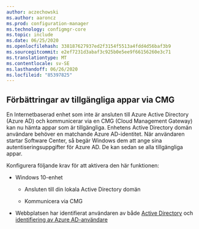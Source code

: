 ```yaml
---
author: aczechowski
ms.author: aaroncz
ms.prod: configuration-manager
ms.technology: configmgr-core
ms.topic: include
ms.date: 06/25/2020
ms.openlocfilehash: 338187627937ed2f3154f5513a4fdd4d56baf3b9
ms.sourcegitcommit: e2ef7231d3abaf3c925b0e5ee9f66156260e3c71
ms.translationtype: MT
ms.contentlocale: sv-SE
ms.lasthandoff: 06/26/2020
ms.locfileid: "85397825"
---
```

## <a name="improvements-to-available-apps-via-cmg"></a><a name="bkmk_availapp"></a>Förbättringar av tillgängliga appar via CMG

<!--7033501-->

En Internetbaserad enhet som inte är ansluten till Azure Active Directory (Azure AD) och kommunicerar via en CMG (Cloud Management Gateway) kan nu hämta appar som är tillgängliga. Enhetens Active Directory domän användare behöver en matchande Azure AD-identitet. När användaren startar Software Center, så begär Windows dem att ange sina autentiseringsuppgifter för Azure AD. De kan sedan se alla tillgängliga appar.

Konfigurera följande krav för att aktivera den här funktionen:

- Windows 10-enhet

  - Ansluten till din lokala Active Directory domän

  - Kommunicera via CMG

- Webbplatsen har identifierat användaren av både [Active Directory](../../../../servers/deploy/configure/about-discovery-methods.md#bkmk_aboutUser) och [identifiering av Azure AD-användare](../../../../servers/deploy/configure/about-discovery-methods.md#azureaddisc)
